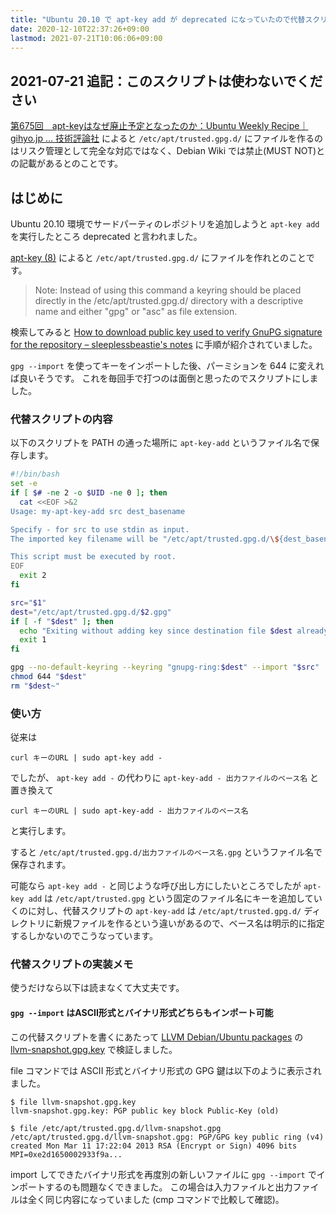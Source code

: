 ```yaml
---
title: "Ubuntu 20.10 で apt-key add が deprecated になっていたので代替スクリプトを書いた"
date: 2020-12-10T22:37:26+09:00
lastmod: 2021-07-21T10:06:06+09:00
---
```

## 2021-07-21 追記：このスクリプトは使わないでください

[第675回　apt-keyはなぜ廃止予定となったのか：Ubuntu Weekly Recipe｜gihyo.jp … 技術評論社](https://gihyo.jp/admin/serial/01/ubuntu-recipe/0675)
によると
`/etc/apt/trusted.gpg.d/` にファイルを作るのはリスク管理として完全な対応ではなく、Debian Wiki では禁止(MUST NOT)との記載があるとのことです。

## はじめに

Ubuntu 20.10 環境でサードパーティのレポジトリを追加しようと `apt-key add` を実行したところ deprecated と言われました。

[apt-key (8)](http://manpages.ubuntu.com/manpages/groovy/en/man8/apt-key.8.html) によると
`/etc/apt/trusted.gpg.d/` にファイルを作れとのことです。

> Note: Instead of using this command a keyring should be placed directly in the
> /etc/apt/trusted.gpg.d/ directory with a descriptive name and either "gpg" or "asc" as
> file extension.

検索してみると
[How to download public key used to verify GnuPG signature for the repository – sleeplessbeastie's notes](https://blog.sleeplessbeastie.eu/2018/08/08/how-to-download-public-key-used-to-verify-gnupg-signature-for-the-repository/)
に手順が紹介されていました。

`gpg --import` を使ってキーをインポートした後、パーミションを 644 に変えれば良いそうです。
これを毎回手で打つのは面倒と思ったのでスクリプトにしました。

### 代替スクリプトの内容

以下のスクリプトを PATH の通った場所に `apt-key-add` というファイル名で保存します。

```sh
#!/bin/bash
set -e
if [ $# -ne 2 -o $UID -ne 0 ]; then
  cat <<EOF >&2
Usage: my-apt-key-add src dest_basename

Specify - for src to use stdin as input.
The imported key filename will be "/etc/apt/trusted.gpg.d/\${dest_basename}.gpg".

This script must be executed by root.
EOF
  exit 2
fi

src="$1"
dest="/etc/apt/trusted.gpg.d/$2.gpg"
if [ -f "$dest" ]; then
  echo "Exiting without adding key since destination file $dest already exists." >&2
  exit 1
fi

gpg --no-default-keyring --keyring "gnupg-ring:$dest" --import "$src"
chmod 644 "$dest"
rm "$dest~"
```

### 使い方

従来は

```console
curl キーのURL | sudo apt-key add -
```

でしたが、 `apt-key add -` の代わりに `apt-key-add - 出力ファイルのベース名` と置き換えて

```console
curl キーのURL | sudo apt-key-add - 出力ファイルのベース名
```

と実行します。

すると `/etc/apt/trusted.gpg.d/出力ファイルのベース名.gpg` というファイル名で保存されます。

可能なら `apt-key add -` と同じような呼び出し方にしたいところでしたが `apt-key add` は `/etc/apt/trusted.gpg` という固定のファイル名にキーを追加していくのに対し、代替スクリプトの `apt-key-add` は `/etc/apt/trusted.gpg.d/` ディレクトリに新規ファイルを作るという違いがあるので、ベース名は明示的に指定するしかないのでこうなっています。

### 代替スクリプトの実装メモ

使うだけなら以下は読まなくて大丈夫です。

#### `gpg --import` はASCII形式とバイナリ形式どちらもインポート可能

この代替スクリプトを書くにあたって [LLVM Debian/Ubuntu packages](https://apt.llvm.org/) の [llvm-snapshot.gpg.key](https://apt.llvm.org/llvm-snapshot.gpg.key) で検証しました。

file コマンドでは ASCII 形式とバイナリ形式の GPG 鍵は以下のように表示されました。

```console
$ file llvm-snapshot.gpg.key
llvm-snapshot.gpg.key: PGP public key block Public-Key (old)
```

```console
$ file /etc/apt/trusted.gpg.d/llvm-snapshot.gpg
/etc/apt/trusted.gpg.d/llvm-snapshot.gpg: PGP/GPG key public ring (v4) created Mon Mar 11 17:22:04 2013 RSA (Encrypt or Sign) 4096 bits MPI=0xe2d1650002933f9a...
```

import してできたバイナリ形式を再度別の新しいファイルに `gpg --import` でインポートするのも問題なくできました。
この場合は入力ファイルと出力ファイルは全く同じ内容になっていました (cmp コマンドで比較して確認)。
